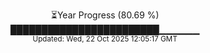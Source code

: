 <p align="center">
⏳Year Progress (80.69 %)<br>
████████████████████████▁▁▁▁▁▁ <br>
<sub>Updated: Wed, 22 Oct 2025 12:05:17 GMT</sub>
</p>

